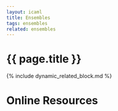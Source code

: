 ```yaml
---
layout: icaml
title: Ensembles
tags: ensembles
related: ensembles
---
```

# {{ page.title }}

{% include dynamic_related_block.md %}


# Online Resources